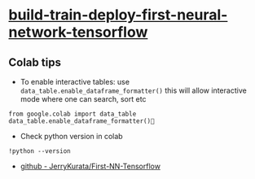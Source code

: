# [build-train-deploy-first-neural-network-tensorflow](https://app.pluralsight.com/library/courses/build-train-deploy-first-neural-network-tensorflow/table-of-contents)

## Colab tips
 - To enable interactive tables: use `data_table.enable_dataframe_formatter()` this will allow interactive mode where one can search, sort etc
 ```
 from google.colab import data_table
 data_table.enable_dataframe_formatter()
 ```
 
 - Check python version in colab
 ```
 !python --version
 ```
 
* [github - JerryKurata/First-NN-Tensorflow](https://github.com/JerryKurata/First-NN-Tensorflow)
